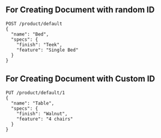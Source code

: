 ## For Creating Document with random ID
```
POST /product/default
{
  "name": "Bed",
  "specs": {
    "finish": "Teek",
    "feature": "Single Bed"
  }
}
```
## For Creating Document with Custom ID  
```
PUT /product/default/1
{
  "name": "Table",
  "specs": {
    "finish": "Walnut",
    "feature": "4 chairs"
  }
}
```